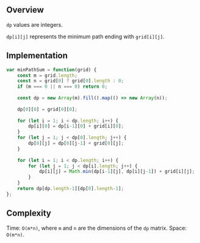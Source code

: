 ## Overview
`dp` values are integers. 

`dp[i][j]` represents the minimum path ending with `grid[i][j]`. 

## Implementation
```js
var minPathSum = function(grid) {
    const m = grid.length; 
    const n = grid[0] ? grid[0].length : 0; 
    if (m === 0 || n === 0) return 0; 
    
    const dp = new Array(m).fill().map(() => new Array(n)); 
    
    dp[0][0] = grid[0][0]; 
    
    for (let i = 1; i < dp.length; i++) {
        dp[i][0] = dp[i-1][0] + grid[i][0]; 
    }
    for (let j = 1; j < dp[0].length; j++) {
        dp[0][j] = dp[0][j-1] + grid[0][j]; 
    }
    
    for (let i = 1; i < dp.length; i++) {
        for (let j = 1; j < dp[i].length; j++) {
            dp[i][j] = Math.min(dp[i-1][j], dp[i][j-1]) + grid[i][j]; 
        }
    }
    return dp[dp.length-1][dp[0].length-1]; 
};
```

## Complexity
Time: `O(m*n)`, where `m` and `n` are the dimensions of the `dp` matrix. 
Space: `O(m*n)`. 
